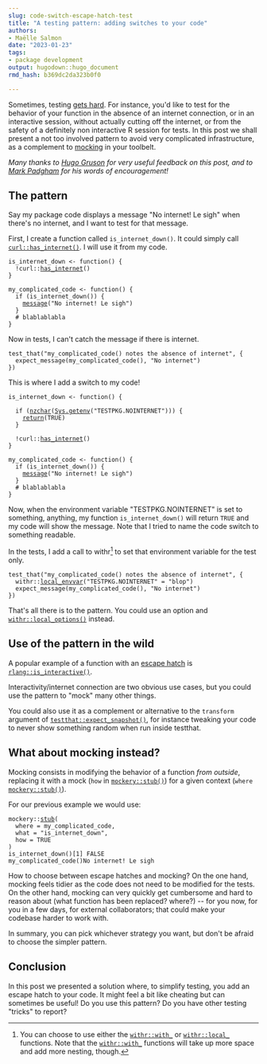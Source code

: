```yaml
---
slug: code-switch-escape-hatch-test
title: "A testing pattern: adding switches to your code" 
authors: 
- Maëlle Salmon 
date: "2023-01-23" 
tags: 
- package development 
output: hugodown::hugo_document
rmd_hash: b369dc2da323b0f0

---
```


Sometimes, testing [gets hard](https://r-pkgs.org/testing-advanced.html#when-testing-gets-hard). For instance, you'd like to test for the behavior of your function in the absence of an internet connection, or in an interactive session, without actually cutting off the internet, or from the safety of a definitely non interactive R session for tests. In this post we shall present a not too involved pattern to avoid very complicated infrastructure, as a complement to [mocking](/2019/10/29/mocking/) in your toolbelt.

*Many thanks to [Hugo Gruson](/authors/hugo-gruson/) for very useful feedback on this post, and to [Mark Padgham](https://mpadge.github.io/) for his words of encouragement!*

## The pattern

Say my package code displays a message "No internet! Le sigh" when there's no internet, and I want to test for that message.

First, I create a function called `is_internet_down()`. It could simply call [`curl::has_internet()`](https://rdrr.io/pkg/curl/man/nslookup.html). I will use it from my code.

<div class="highlight">

<pre class='chroma'><code class='language-r' data-lang='r'><span><span class='nv'>is_internet_down</span> <span class='o'>&lt;-</span> <span class='kr'>function</span><span class='o'>(</span><span class='o'>)</span> <span class='o'>&#123;</span></span>
<span>  <span class='o'>!</span><span class='nf'>curl</span><span class='nf'>::</span><span class='nf'><a href='https://rdrr.io/pkg/curl/man/nslookup.html'>has_internet</a></span><span class='o'>(</span><span class='o'>)</span></span>
<span><span class='o'>&#125;</span></span>
<span></span>
<span><span class='nv'>my_complicated_code</span> <span class='o'>&lt;-</span> <span class='kr'>function</span><span class='o'>(</span><span class='o'>)</span> <span class='o'>&#123;</span></span>
<span>  <span class='kr'>if</span> <span class='o'>(</span><span class='nf'>is_internet_down</span><span class='o'>(</span><span class='o'>)</span><span class='o'>)</span> <span class='o'>&#123;</span></span>
<span>    <span class='nf'><a href='https://rdrr.io/r/base/message.html'>message</a></span><span class='o'>(</span><span class='s'>"No internet! Le sigh"</span><span class='o'>)</span></span>
<span>  <span class='o'>&#125;</span></span>
<span>  <span class='c'># blablablabla</span></span>
<span><span class='o'>&#125;</span></span></code></pre>

</div>

Now in tests, I can't catch the message if there is internet.

<div class="highlight">

<pre class='chroma'><code class='language-r' data-lang='r'><span><span class='nf'>test_that</span><span class='o'>(</span><span class='s'>"my_complicated_code() notes the absence of internet"</span>, <span class='o'>&#123;</span></span>
<span>  <span class='nf'>expect_message</span><span class='o'>(</span><span class='nf'>my_complicated_code</span><span class='o'>(</span><span class='o'>)</span>, <span class='s'>"No internet"</span><span class='o'>)</span></span>
<span><span class='o'>&#125;</span><span class='o'>)</span></span></code></pre>

</div>

This is where I add a switch to my code!

<div class="highlight">

<pre class='chroma'><code class='language-r' data-lang='r'><span><span class='nv'>is_internet_down</span> <span class='o'>&lt;-</span> <span class='kr'>function</span><span class='o'>(</span><span class='o'>)</span> <span class='o'>&#123;</span></span>
<span></span>
<span>  <span class='kr'>if</span> <span class='o'>(</span><span class='nf'><a href='https://rdrr.io/r/base/nchar.html'>nzchar</a></span><span class='o'>(</span><span class='nf'><a href='https://rdrr.io/r/base/Sys.getenv.html'>Sys.getenv</a></span><span class='o'>(</span><span class='s'>"TESTPKG.NOINTERNET"</span><span class='o'>)</span><span class='o'>)</span><span class='o'>)</span> <span class='o'>&#123;</span></span>
<span>    <span class='kr'><a href='https://rdrr.io/r/base/function.html'>return</a></span><span class='o'>(</span><span class='kc'>TRUE</span><span class='o'>)</span></span>
<span>  <span class='o'>&#125;</span></span>
<span></span>
<span>  <span class='o'>!</span><span class='nf'>curl</span><span class='nf'>::</span><span class='nf'><a href='https://rdrr.io/pkg/curl/man/nslookup.html'>has_internet</a></span><span class='o'>(</span><span class='o'>)</span></span>
<span><span class='o'>&#125;</span></span>
<span></span>
<span><span class='nv'>my_complicated_code</span> <span class='o'>&lt;-</span> <span class='kr'>function</span><span class='o'>(</span><span class='o'>)</span> <span class='o'>&#123;</span></span>
<span>  <span class='kr'>if</span> <span class='o'>(</span><span class='nf'>is_internet_down</span><span class='o'>(</span><span class='o'>)</span><span class='o'>)</span> <span class='o'>&#123;</span></span>
<span>    <span class='nf'><a href='https://rdrr.io/r/base/message.html'>message</a></span><span class='o'>(</span><span class='s'>"No internet! Le sigh"</span><span class='o'>)</span></span>
<span>  <span class='o'>&#125;</span></span>
<span>  <span class='c'># blablablabla</span></span>
<span><span class='o'>&#125;</span></span></code></pre>

</div>

Now, when the environment variable "TESTPKG.NOINTERNET" is set to something, anything, my function `is_internet_down()` will return `TRUE` and my code will show the message. Note that I tried to name the code switch to something readable.

In the tests, I add a call to withr[^1] to set that environment variable for the test only.

<div class="highlight">

<pre class='chroma'><code class='language-r' data-lang='r'><span><span class='nf'>test_that</span><span class='o'>(</span><span class='s'>"my_complicated_code() notes the absence of internet"</span>, <span class='o'>&#123;</span></span>
<span>  <span class='nf'>withr</span><span class='nf'>::</span><span class='nf'><a href='https://withr.r-lib.org/reference/with_envvar.html'>local_envvar</a></span><span class='o'>(</span><span class='s'>"TESTPKG.NOINTERNET"</span> <span class='o'>=</span> <span class='s'>"blop"</span><span class='o'>)</span></span>
<span>  <span class='nf'>expect_message</span><span class='o'>(</span><span class='nf'>my_complicated_code</span><span class='o'>(</span><span class='o'>)</span>, <span class='s'>"No internet"</span><span class='o'>)</span></span>
<span><span class='o'>&#125;</span><span class='o'>)</span></span></code></pre>

</div>

That's all there is to the pattern. You could use an option and [`withr::local_options()`](https://withr.r-lib.org/reference/with_options.html) instead.

## Use of the pattern in the wild

A popular example of a function with an [escape hatch](https://twitter.com/JennyBryan/status/1613976157501927424) is [`rlang::is_interactive()`](https://rlang.r-lib.org/reference/is_interactive.html).

Interactivity/internet connection are two obvious use cases, but you could use the pattern to "mock" many other things.

You could also use it as a complement or alternative to the `transform` argument of [`testthat::expect_snapshot()`](https://testthat.r-lib.org/reference/expect_snapshot.html), for instance tweaking your code to never show something random when run inside testthat.

## What about mocking instead?

Mocking consists in modifying the behavior of a function *from outside*, replacing it with a mock (`how` in [`mockery::stub()`](https://rdrr.io/pkg/mockery/man/stub.html)) for a given context (`where` [`mockery::stub()`](https://rdrr.io/pkg/mockery/man/stub.html)).

For our previous example we would use:

<div class="highlight">

<pre class='chroma'><code class='language-r' data-lang='r'><span><span class='nf'>mockery</span><span class='nf'>::</span><span class='nf'><a href='https://rdrr.io/pkg/mockery/man/stub.html'>stub</a></span><span class='o'>(</span></span>
<span>  where <span class='o'>=</span> <span class='nv'>my_complicated_code</span>,</span>
<span>  what <span class='o'>=</span> <span class='s'>"is_internet_down"</span>, </span>
<span>  how <span class='o'>=</span> <span class='kc'>TRUE</span></span>
<span><span class='o'>)</span></span>
<span><span class='nf'>is_internet_down</span><span class='o'>(</span><span class='o'>)</span></span>[1] FALSE
<span><span class='nf'>my_complicated_code</span><span class='o'>(</span><span class='o'>)</span></span>No internet! Le sigh</code></pre>

</div>

How to choose between escape hatches and mocking? On the one hand, mocking feels tidier as the code does not need to be modified for the tests. On the other hand, mocking can very quickly get cumbersome and hard to reason about (what function has been replaced? where?) -- for you now, for you in a few days, for external collaborators; that could make your codebase harder to work with.

In summary, you can pick whichever strategy you want, but don't be afraid to choose the simpler pattern.

## Conclusion

In this post we presented a solution where, to simplify testing, you add an escape hatch to your code. It might feel a bit like cheating but can sometimes be useful! Do you use this pattern? Do you have other testing "tricks" to report?

[^1]: You can choose to use either the [`withr::with_`](https://withr.r-lib.org/reference/with_.html) or [`withr::local_`](https://withr.r-lib.org/reference/with_.html) functions. Note that the [`withr::with_`](https://withr.r-lib.org/reference/with_.html) functions will take up more space and add more nesting, though.

